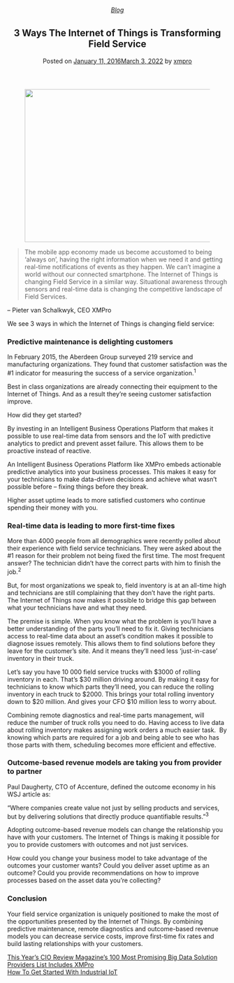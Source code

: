 
<article class="post-4474 post type-post status-publish format-standard has-post-thumbnail hentry category-blog tag-intelligent-business-operations tag-predictive-analytics tag-solutions" id="post-4474">
<div class="article-inner">
<header class="entry-header">
<div class="entry-header-text entry-header-text-top text-center">
<h6 class="entry-category is-xsmall"><a href="https://xmpro.com/category/blog/" rel="category tag">Blog</a></h6><h1 class="entry-title">3 Ways The Internet of Things is Transforming Field Service</h1><div class="entry-divider is-divider small"></div>
<div class="entry-meta uppercase is-xsmall">
<span class="posted-on">Posted on <a href="https://xmpro.com/3-ways-internet-things-transforming-field-service/" rel="bookmark"><time class="entry-date published" datetime="2016-01-11T14:04:49+00:00">January 11, 2016</time><time class="updated" datetime="2022-03-03T04:38:28+00:00">March 3, 2022</time></a></span> <span class="byline">by <span class="meta-author vcard"><a class="url fn n" href="https://xmpro.com/author/xmpro/">xmpro</a></span></span> </div>
</div>
</header>
<div class="entry-content single-page">
<div class="wpb-content-wrapper"><div class="vc_row wpb_row vc_row-fluid"><div class="wpb_column vc_column_container vc_col-sm-2"><div class="vc_column-inner"><div class="wpb_wrapper"></div></div></div><div class="wpb_column vc_column_container vc_col-sm-8"><div class="vc_column-inner"><div class="wpb_wrapper">
<div class="wpb_single_image wpb_content_element vc_align_left">
<figure class="wpb_wrapper vc_figure">
<div class="vc_single_image-wrapper vc_box_border_grey"><img height="350" src="https://xmpro.com/wp-content/uploads/2016/01/Internet-of-Things-Field-Service.png" width="700"/>
</div>
</figure>
</div>
<div class="wpb_text_column wpb_content_element">
<div class="wpb_wrapper">
<blockquote>
<p class="Body">The mobile app economy made us become accustomed to being ‘always on’, having the right information when we need it and getting real-time notifications of events as they happen. We can’t imagine a world without our connected smartphone. The Internet of Things is changing Field Service in a similar way. Situational awareness through sensors and real-time data is changing the competitive landscape of Field Services.</p>
</blockquote>
<p class="Body">– Pieter van Schalkwyk, CEO XMPro</p>
<p class="Body">We see 3 ways in which the Internet of Things is changing field service:</p>
<h3>Predictive maintenance is delighting customers</h3>
<p class="Body">In February 2015, the Aberdeen Group surveyed 219 service and manufacturing organizations. They found that customer satisfaction was the #1 indicator for measuring the success of a service organization.<sup>1</sup></p>
<p class="Body">Best in class organizations are already connecting their equipment to the Internet of Things. And as a result they’re seeing customer satisfaction improve.</p>
<p class="Body">How did they get started?</p>
<p class="Body">By investing in an Intelligent Business Operations Platform that makes it possible to use real-time data from sensors and the IoT with predictive analytics to predict and prevent asset failure. This allows them to be proactive instead of reactive.</p>
<p class="Body">An Intelligent Business Operations Platform like XMPro embeds actionable predictive analytics into your business processes. This makes it easy for your technicians to make data-driven decisions and achieve what wasn’t possible before – fixing things before they break.</p>
<p class="Body">Higher asset uptime leads to more satisfied customers who continue spending their money with you.</p>
</div>
</div>
</div></div></div><div class="wpb_column vc_column_container vc_col-sm-2"><div class="vc_column-inner"><div class="wpb_wrapper"></div></div></div></div><div class="vc_row wpb_row vc_row-fluid"><div class="wpb_column vc_column_container vc_col-sm-2"><div class="vc_column-inner"><div class="wpb_wrapper"></div></div></div><div class="wpb_column vc_column_container vc_col-sm-8"><div class="vc_column-inner"><div class="wpb_wrapper">
<div class="wpb_text_column wpb_content_element">
<div class="wpb_wrapper">
<h3>Real-time data is leading to more first-time fixes</h3>
<p>More than 4000 people from all demographics were recently polled about their experience with field service technicians. They were asked about the #1 reason for their problem not being fixed the first time. The most frequent answer? The technician didn’t have the correct parts with him to finish the job.<sup>2</sup></p>
<p>But, for most organizations we speak to, field inventory is at an all-time high and technicians are still complaining that they don’t have the right parts. The Internet of Things now makes it possible to bridge this gap between what your technicians have and what they need.</p>
<p>The premise is simple. When you know what the problem is you’ll have a better understanding of the parts you’ll need to fix it. Giving technicians access to real-time data about an asset’s condition makes it possible to diagnose issues remotely. This allows them to find solutions before they leave for the customer’s site. And it means they’ll need less ‘just-in-case’ inventory in their truck.</p>
<p>Let’s say you have 10 000 field service trucks with $3000 of rolling inventory in each. That’s $30 million driving around. By making it easy for technicians to know which parts they’ll need, you can reduce the rolling inventory in each truck to $2000. This brings your total rolling inventory down to $20 million. And gives your CFO $10 million less to worry about.</p>
<p>Combining remote diagnostics and real-time parts management, will  reduce the number of truck rolls you need to do. Having access to live data about rolling inventory makes assigning work orders a much easier task.  By knowing which parts are required for a job and being able to see who has those parts with them, scheduling becomes more efficient and effective.</p>
<h3>Outcome-based revenue models are taking you from provider to partner</h3>
<p>Paul Daugherty, CTO of Accenture, defined the outcome economy in his WSJ article as:</p>
<p>“Where companies create value not just by selling products and services, but by delivering solutions that directly produce quantifiable results.”<sup>3</sup></p>
<p>Adopting outcome-based revenue models can change the relationship you have with your customers. The Internet of Things is making it possible for you to provide customers with outcomes and not just services.</p>
<p>How could you change your business model to take advantage of the outcomes your customer wants? Could you deliver asset uptime as an outcome? Could you provide recommendations on how to improve processes based on the asset data you’re collecting?</p>
<h3>Conclusion</h3>
<p>Your field service organization is uniquely positioned to make the most of the opportunities presented by the Internet of Things. By combining predictive maintenance, remote diagnostics and outcome-based revenue models you can decrease service costs, improve first-time fix rates and build lasting relationships with your customers.</p>
</div>
</div>
</div></div></div><div class="wpb_column vc_column_container vc_col-sm-2"><div class="vc_column-inner"><div class="wpb_wrapper"></div></div></div></div>
</div>
<div class="blog-share text-center"><div class="is-divider medium"></div><div class="social-icons share-icons share-row relative"><a aria-label="Share on WhatsApp" class="icon button circle is-outline tooltip whatsapp show-for-medium" data-action="share/whatsapp/share" href="whatsapp://send?text=3%20Ways%20The%20Internet%20of%20Things%20is%20Transforming%20Field%20Service - https://xmpro.com/3-ways-internet-things-transforming-field-service/" title="Share on WhatsApp"><i class="icon-whatsapp"></i></a><a aria-label="Share on Facebook" class="icon button circle is-outline tooltip facebook" data-label="Facebook" href="https://www.facebook.com/sharer.php?u=https://xmpro.com/3-ways-internet-things-transforming-field-service/" onclick="window.open(this.href,this.title,'width=500,height=500,top=300px,left=300px'); return false;" rel="noopener nofollow" target="_blank" title="Share on Facebook"><i class="icon-facebook"></i></a><a aria-label="Share on Twitter" class="icon button circle is-outline tooltip twitter" href="https://twitter.com/share?url=https://xmpro.com/3-ways-internet-things-transforming-field-service/" onclick="window.open(this.href,this.title,'width=500,height=500,top=300px,left=300px'); return false;" rel="noopener nofollow" target="_blank" title="Share on Twitter"><i class="icon-twitter"></i></a><a aria-label="Email to a Friend" class="icon button circle is-outline tooltip email" href="/cdn-cgi/l/email-protection#6a55191f08000f091e57594f585a3d0b13194f585a3e020f4f585a23041e0f18040f1e4f585a050c4f585a3e0203040d194f585a03194f585a3e180b04190c05180703040d4f585a2c030f060e4f585a390f181c03090f4c08050e135729020f09014f585a1e0203194f585a051f1e4f592b4f585a021e1e1a194f592b4f582c4f582c12071a1805440905074f582c59471d0b13194703041e0f18040f1e471e0203040d19471e180b04190c05180703040d470c030f060e47190f181c03090f4f582c" rel="nofollow" title="Email to a Friend"><i class="icon-envelop"></i></a><a aria-label="Pin on Pinterest" class="icon button circle is-outline tooltip pinterest" href="https://pinterest.com/pin/create/button?url=https://xmpro.com/3-ways-internet-things-transforming-field-service/&amp;media=https://xmpro.com/wp-content/uploads/2016/01/Internet-of-Things-Field-Service.png&amp;description=3%20Ways%20The%20Internet%20of%20Things%20is%20Transforming%20Field%20Service" onclick="window.open(this.href,this.title,'width=500,height=500,top=300px,left=300px'); return false;" rel="noopener nofollow" target="_blank" title="Pin on Pinterest"><i class="icon-pinterest"></i></a><a aria-label="Share on LinkedIn" class="icon button circle is-outline tooltip linkedin" href="https://www.linkedin.com/shareArticle?mini=true&amp;url=https://xmpro.com/3-ways-internet-things-transforming-field-service/&amp;title=3%20Ways%20The%20Internet%20of%20Things%20is%20Transforming%20Field%20Service" onclick="window.open(this.href,this.title,'width=500,height=500,top=300px,left=300px'); return false;" rel="noopener nofollow" target="_blank" title="Share on LinkedIn"><i class="icon-linkedin"></i></a></div></div></div>
<nav class="navigation-post" id="nav-below" role="navigation">
<div class="flex-row next-prev-nav bt bb">
<div class="flex-col flex-grow nav-prev text-left">
<div class="nav-previous"><a href="https://xmpro.com/this-years-cio-review-magazines-100-most-promising-big-data-solution-providers-list-includes-xmpro/" rel="prev"><span class="hide-for-small"><i class="icon-angle-left"></i></span> This Year’s CIO Review Magazine’s 100 Most Promising Big Data Solution Providers List Includes XMPro</a></div>
</div>
<div class="flex-col flex-grow nav-next text-right">
<div class="nav-next"><a href="https://xmpro.com/how-to-get-started-with-industrial-iot/" rel="next">How To Get Started With Industrial IoT <span class="hide-for-small"><i class="icon-angle-right"></i></span></a></div> </div>
</div>
</nav>
</div>
</article>
<div class="comments-area" id="comments">
</div>
